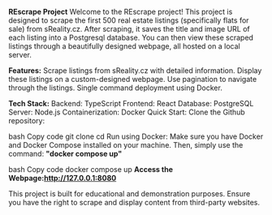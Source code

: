 **REscrape Project**
Welcome to the REscrape project! This project is designed to scrape the first 500 real estate listings (specifically flats for sale) from sReality.cz. After scraping, it saves the title and image URL of each listing into a Postgresql database. You can then view these scraped listings through a beautifully designed webpage, all hosted on a local server.

**Features:**
Scrape listings from sReality.cz with detailed information.
Display these listings on a custom-designed webpage.
Use pagination to navigate through the listings.
Single command deployment using Docker.

**Tech Stack:**
Backend: TypeScript
Frontend: React
Database: PostgreSQL
Server: Node.js
Containerization: Docker
Quick Start:
Clone the Github repository:

bash
Copy code
git clone <repository-url>
cd <repository-directory>
Run using Docker:
Make sure you have Docker and Docker Compose installed on your machine. Then, simply use the command: **"docker compose up"**

bash
Copy code
docker compose up
**Access the Webpage:http://127.0.0.1:8080**

This project is built for educational and demonstration purposes. Ensure you have the right to scrape and display content from third-party websites.
